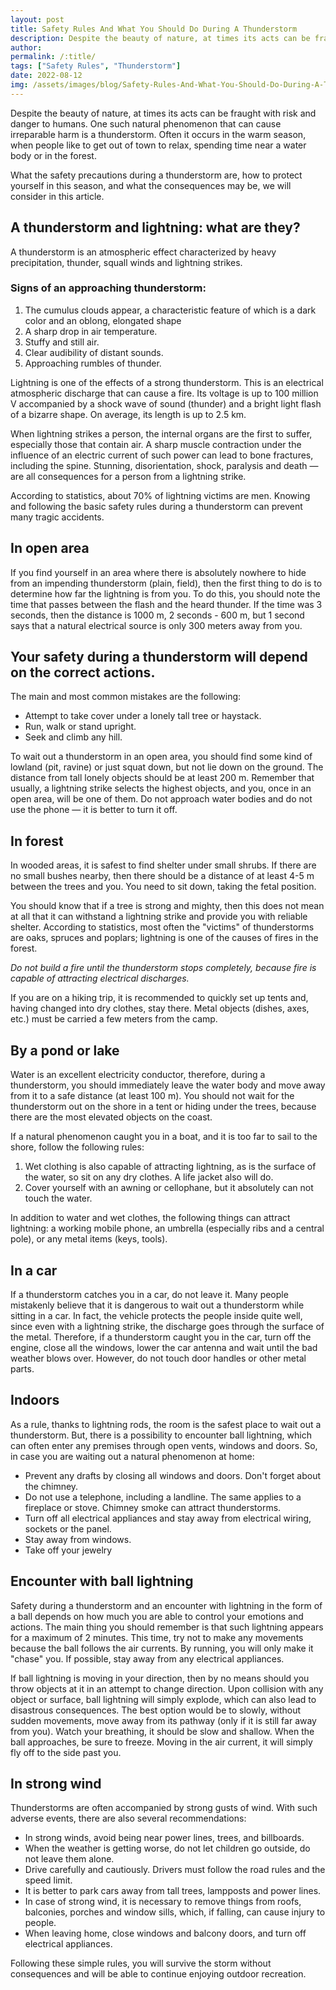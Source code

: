 ```yaml
---
layout: post
title: Safety Rules And What You Should Do During A Thunderstorm
description: Despite the beauty of nature, at times its acts can be fraught with risk and danger to humans. One such natural phenomenon that can cause irreparable harm is a thunderstorm. Often it occurs in the warm season, when people like to get out of town to relax, spending time near a water body or in the forest.
author: 
permalink: /:title/
tags: ["Safety Rules", "Thunderstorm"]
date: 2022-08-12
img: /assets/images/blog/Safety-Rules-And-What-You-Should-Do-During-A-Thunderstorm.png
---
```


Despite the beauty of nature, at times its acts can be fraught with risk and danger to humans. One such natural phenomenon that can cause irreparable harm is a thunderstorm. Often it occurs in the warm season, when people like to get out of town to relax, spending time near a water body or in the forest.

What the safety precautions during a thunderstorm are, how to protect yourself in this season, and what the consequences may be, we will consider in this article.

## A thunderstorm and lightning: what are they?

A thunderstorm is an atmospheric effect characterized by heavy precipitation, thunder, squall winds and lightning strikes.

### Signs of an approaching thunderstorm:

1. The cumulus clouds appear, a characteristic feature of which is a dark color and an oblong, elongated shape
2. A sharp drop in air temperature.
3. Stuffy and still air.
4. Clear audibility of distant sounds.
5. Approaching rumbles of thunder.

Lightning is one of the effects of a strong thunderstorm. This is an electrical atmospheric discharge that can cause a fire. Its voltage is up to 100 million V accompanied by a shock wave of sound (thunder) and a bright light flash of a bizarre shape. On average, its length is up to 2.5 km.

When lightning strikes a person, the internal organs are the first to suffer, especially those that contain air. A sharp muscle contraction under the influence of an electric current of such power can lead to bone fractures, including the spine. Stunning, disorientation, shock, paralysis and death — are all consequences for a person from a lightning strike.

According to statistics, about 70% of lightning victims are men. Knowing and following the basic safety rules during a thunderstorm can prevent many tragic accidents.

## In open area

If you find yourself in an area where there is absolutely nowhere to hide from an impending thunderstorm (plain, field), then the first thing to do is to determine how far the lightning is from you. To do this, you should note the time that passes between the flash and the heard thunder. If the time was 3 seconds, then the distance is 1000 m, 2 seconds - 600 m, but 1 second says that a natural electrical source is only 300 meters away from you.

## Your safety during a thunderstorm will depend on the correct actions. 

The main and most common mistakes are the following:

- Attempt to take cover under a lonely tall tree or haystack.
- Run, walk or stand upright.
- Seek and climb any hill.

To wait out a thunderstorm in an open area, you should find some kind of lowland (pit, ravine) or just squat down, but not lie down on the ground. The distance from tall lonely objects should be at least 200 m. Remember that usually, a lightning strike selects the highest objects, and you, once in an open area, will be one of them. Do not approach water bodies and do not use the phone — it is better to turn it off.

## In forest

In wooded areas, it is safest to find shelter under small shrubs. If there are no small bushes nearby, then there should be a distance of at least 4-5 m between the trees and you. You need to sit down, taking the fetal position.

You should know that if a tree is strong and mighty, then this does not mean at all that it can withstand a lightning strike and provide you with reliable shelter. According to statistics, most often the "victims" of thunderstorms are oaks, spruces and poplars; lightning is one of the causes of fires in the forest.

_Do not build a fire until the thunderstorm stops completely, because fire is capable of attracting electrical discharges._

If you are on a hiking trip, it is recommended to quickly set up tents and, having changed into dry clothes, stay there. Metal objects (dishes, axes, etc.) must be carried a few meters from the camp. 

## By a pond or lake

Water is an excellent electricity conductor, therefore, during a thunderstorm, you should immediately leave the water body and move away from it to a safe distance (at least 100 m). You should not wait for the thunderstorm out on the shore in a tent or hiding under the trees, because there are the most elevated objects on the coast.

If a natural phenomenon caught you in a boat, and it is too far to sail to the shore, follow the following rules: 

1. Wet clothing is also capable of attracting lightning, as is the surface of the water, so sit on any dry clothes. A life jacket also will do.
2. Cover yourself with an awning or cellophane, but it absolutely can not touch the water.

In addition to water and wet clothes, the following things can attract lightning: a working mobile phone, an umbrella (especially ribs and a central pole), or any metal items (keys, tools).

## In a car

If a thunderstorm catches you in a car, do not leave it. Many people mistakenly believe that it is dangerous to wait out a thunderstorm while sitting in a car. In fact, the vehicle protects the people inside quite well, since even with a lightning strike, the discharge goes through the surface of the metal. Therefore, if a thunderstorm caught you in the car, turn off the engine, close all the windows, lower the car antenna and wait until the bad weather blows over. However, do not touch door handles or other metal parts.

## Indoors

As a rule, thanks to lightning rods, the room is the safest place to wait out a thunderstorm. But, there is a possibility to encounter ball lightning, which can often enter any premises through open vents, windows and doors. So, in case you are waiting out a natural phenomenon at home:

- Prevent any drafts by closing all windows and doors. Don't forget about the chimney.
- Do not use a telephone, including a landline. The same applies to a fireplace or stove. Chimney smoke can attract thunderstorms.
- Turn off all electrical appliances and stay away from electrical wiring, sockets or the panel.
- Stay away from windows.
- Take off your jewelry

## Encounter with ball lightning
Safety during a thunderstorm and an encounter with lightning in the form of a ball depends on how much you are able to control your emotions and actions. The main thing you should remember is that such lightning appears for a maximum of 2 minutes. This time, try not to make any movements because the ball follows the air currents. By running, you will only make it "chase" you. If possible, stay away from any electrical appliances.

If ball lightning is moving in your direction, then by no means should you throw objects at it in an attempt to change direction. Upon collision with any object or surface, ball lightning will simply explode, which can also lead to disastrous consequences. The best option would be to slowly, without sudden movements, move away from its pathway (only if it is still far away from you). Watch your breathing, it should be slow and shallow. When the ball approaches, be sure to freeze. Moving in the air current, it will simply fly off to the side past you.

## In strong wind

Thunderstorms are often accompanied by strong gusts of wind. With such adverse events, there are also several recommendations:

- In strong winds, avoid being near power lines, trees, and billboards.
- When the weather is getting worse, do not let children go outside, do not leave them alone.
- Drive carefully and cautiously. Drivers must follow the road rules and the speed limit.
- It is better to park cars away from tall trees, lampposts and power lines.
- In case of strong wind, it is necessary to remove things from roofs, balconies, porches and window sills, which, if falling, can cause injury to people.
- When leaving home, close windows and balcony doors, and turn off electrical appliances.

Following these simple rules, you will survive the storm without consequences and will be able to continue enjoying outdoor recreation.

